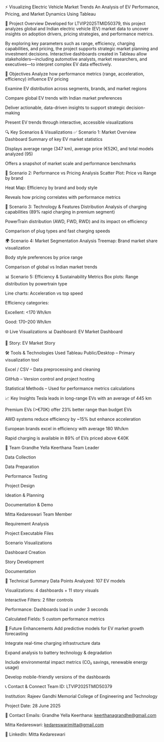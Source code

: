 ⚡ Visualizing Electric Vehicle Market Trends
An Analysis of EV Performance, Pricing, and Market Dynamics Using Tableau

📌 Project Overview
Developed for LTVIP2025TMID50379, this project analyzes global and Indian electric vehicle (EV) market data to uncover insights on adoption drivers, pricing strategies, and performance metrics.

By exploring key parameters such as range, efficiency, charging capabilities, and pricing, the project supports strategic market planning and investment decisions.
Interactive dashboards created in Tableau allow stakeholders—including automotive analysts, market researchers, and executives—to interpret complex EV data effectively.

🎯 Objectives
Analyze how performance metrics (range, acceleration, efficiency) influence EV pricing

Examine EV distribution across segments, brands, and market regions

Compare global EV trends with Indian market preferences

Deliver actionable, data-driven insights to support strategic decision-making

Present EV trends through interactive, accessible visualizations

🔍 Key Scenarios & Visualizations
✅ Scenario 1: Market Overview Dashboard
Summary of key EV market statistics

Displays average range (347 km), average price (€52K), and total models analyzed (95)

Offers a snapshot of market scale and performance benchmarks

🚗 Scenario 2: Performance vs Pricing Analysis
Scatter Plot: Price vs Range by brand

Heat Map: Efficiency by brand and body style

Reveals how pricing correlates with performance metrics

🔋 Scenario 3: Technology & Features Distribution
Analysis of charging capabilities (89% rapid charging in premium segment)

PowerTrain distribution (AWD, FWD, RWD) and its impact on efficiency

Comparison of plug types and fast charging speeds

🌍 Scenario 4: Market Segmentation Analysis
Treemap: Brand market share visualization

Body style preferences by price range

Comparison of global vs Indian market trends

📊 Scenario 5: Efficiency & Sustainability Metrics
Box plots: Range distribution by powertrain type

Line charts: Acceleration vs top speed

Efficiency categories:

Excellent: <170 Wh/km

Good: 170–200 Wh/km

🌐 Live Visualizations
📊 Dashboard:
EV Market Dashboard

📖 Story:
EV Market Story

🛠 Tools & Technologies Used
Tableau Public/Desktop – Primary visualization tool

Excel / CSV – Data preprocessing and cleaning

GitHub – Version control and project hosting

Statistical Methods – Used for performance metrics calculations

📈 Key Insights
Tesla leads in long-range EVs with an average of 445 km

Premium EVs (>€70K) offer 23% better range than budget EVs

AWD systems reduce efficiency by ~15% but enhance acceleration

European brands excel in efficiency with average 180 Wh/km

Rapid charging is available in 89% of EVs priced above €40K

👥 Team
Grandhe Yella Keerthana
Team Leader

Data Collection

Data Preparation

Performance Testing

Project Design

Ideation & Planning

Documentation & Demo

Mitta Kedareswari
Team Member

Requirement Analysis

Project Executable Files

Scenario Visualizations

Dashboard Creation

Story Development

Documentation

🔧 Technical Summary
Data Points Analyzed: 107 EV models

Visualizations: 4 dashboards + 11 story visuals

Interactive Filters: 2 filter controls

Performance: Dashboards load in under 3 seconds

Calculated Fields: 5 custom performance metrics

🚀 Future Enhancements
Add predictive models for EV market growth forecasting

Integrate real-time charging infrastructure data

Expand analysis to battery technology & degradation

Include environmental impact metrics (CO₂ savings, renewable energy usage)

Develop mobile-friendly versions of the dashboards

📞 Contact & Connect
Team ID: LTVIP2025TMID50379

Institution: Rajeev Gandhi Memorial College of Engineering and Technology

Project Date: 28 June 2025

📩 Contact Emails:
Grandhe Yella Keerthana: keerthanagrandhe@gmail.com

Mitta Kedareswari: kedareswarimitta@gmail.com

🔗 LinkedIn:
Mitta Kedareswari

